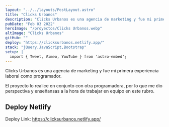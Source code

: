 ```yaml
---
layout: "../../layouts/PostLayout.astro"
title: "Clicks Urbanos"
description: "Clicks Urbanos es una agencia de marketing y fue mi primera experiencia laboral como programador. El proyecto lo realice en conjunto con otra programadora, por lo que me dio perspectiva y enseñansas a la hora de trabajar en equipo en este rubro."
pubDate: "Feb 03 2022"
heroImage: "/proyectos/Clicks Urbanos.webp"
altImage: "Clicks Urbanos"
gitHub: ""
deploy: "https://clicksurbanos.netlify.app/"
stack: "jQuery,JavaScript,Bootstrap"
setup: |
  import { Tweet, Vimeo, YouTube } from 'astro-embed';
---
```


Clicks Urbanos es una agencia de marketing y fue mi primera experiencia laboral como programador.

El proyecto lo realice en conjunto con otra programadora, por lo que me dio perspectiva y enseñansas a la hora de trabajar en equipo en este rubro.

## Deploy Netlify

Deploy Link: https://clicksurbanos.netlify.app/
